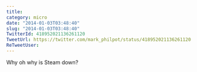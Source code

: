 ```yaml
---
title: 
category: micro
date: "2014-01-03T03:48:40"
slug: "2014-01-03T03:48:40"
TwitterId: 418952021136261120
TweetUrl: https://twitter.com/mark_philpot/status/418952021136261120
ReTweetUser: 
---
```


Why oh why is Steam down?